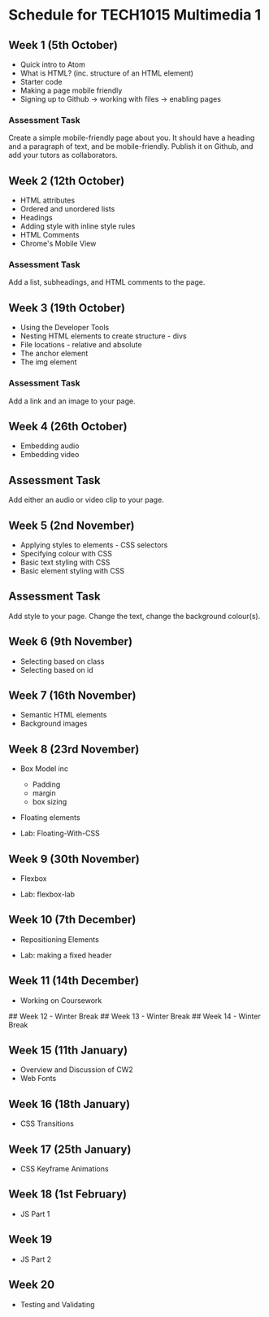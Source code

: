 # Schedule for TECH1015 Multimedia 1

## Week 1 (5th October)

- Quick intro to Atom
- What is HTML? (inc. structure of an HTML element)
- Starter code
- Making a page mobile friendly
- Signing up to Github -> working with files -> enabling pages

### Assessment Task

Create a simple mobile-friendly page about you. It should have a heading and a paragraph of text, and be mobile-friendly. Publish it on Github, and add your tutors as collaborators.

## Week 2 (12th October)

- HTML attributes
- Ordered and unordered lists
- Headings
- Adding style with inline style rules
- HTML Comments
- Chrome's Mobile View

### Assessment Task

Add a list, subheadings, and HTML comments to the page.

## Week 3 (19th October)

- Using the Developer Tools
- Nesting HTML elements to create structure - divs
- File locations - relative and absolute
- The anchor element
- The img element

### Assessment Task

Add a link and an image to your page.

## Week 4 (26th October)

- Embedding audio
- Embedding video

## Assessment Task

Add either an audio or video clip to your page.

## Week 5 (2nd November)

- Applying styles to elements - CSS selectors
- Specifying colour with CSS
- Basic text styling with CSS
- Basic element styling with CSS

## Assessment Task

Add style to your page. Change the text, change the background colour(s).

## Week 6 (9th November)

- Selecting based on class
- Selecting based on id

## Week 7 (16th November)

- Semantic HTML elements
- Background images

## Week 8 (23rd November)

- Box Model inc
  - Padding
  - margin
  - box sizing
- Floating elements

- Lab: Floating-With-CSS

## Week 9 (30th November)

- Flexbox

- Lab: flexbox-lab

## Week 10 (7th December)

- Repositioning Elements

- Lab: making a fixed header

## Week 11 (14th December)

- Working on Coursework

## Week 12 - Winter Break
## Week 13 - Winter Break
## Week 14 - Winter Break

## Week 15 (11th January)

- Overview and Discussion of CW2
- Web Fonts

## Week 16 (18th January)

- CSS Transitions

## Week 17 (25th January)

- CSS Keyframe Animations

## Week 18 (1st February)

- JS Part 1

## Week 19

- JS Part 2

## Week 20

- Testing and Validating
